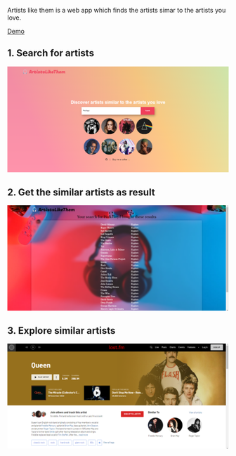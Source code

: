 Artists like them is a web app which finds the artists simar to the artists you love.

<a href="tinyurl.com/artistslikethem">Demo</a>


<h2>1. Search for artists </h2>
<img src="demo/query_ss.png">

<h2>2. Get the similar artists as result </h2>
<img src="demo/result_ss.png">

<h2>3. Explore similar artists</h2>
<img src="demo/explore_ss.png">
